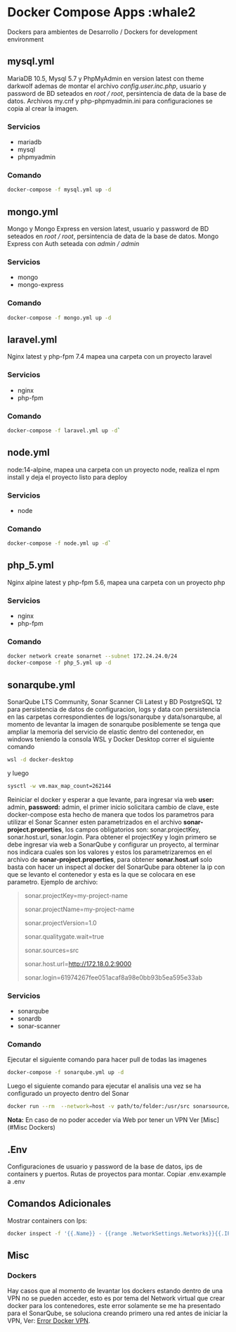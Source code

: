 # Docker Compose Apps :whale2

Dockers para ambientes de Desarrollo / Dockers for development environment

## mysql.yml

MariaDB 10.5, Mysql 5.7 y PhpMyAdmin en version latest con theme darkwolf ademas de montar el archivo *config.user.inc.php*, usuario y password de BD seteados en *root / root*, persintencia de data de la base de datos. Archivos my.cnf y php-phpmyadmin.ini para configuraciones se copia al crear la imagen.

### Servicios

- mariadb
- mysql
- phpmyadmin

### Comando

```bash
docker-compose -f mysql.yml up -d
```

## mongo.yml

Mongo y Mongo Express en version latest, usuario y password de BD seteados en *root / root*, persintencia de data de la base de datos. Mongo Express con Auth seteada con *admin / admin*

### Servicios

- mongo
- mongo-express

### Comando

```bash
docker-compose -f mongo.yml up -d
```

## laravel.yml

Nginx latest y php-fpm 7.4 mapea una carpeta con un proyecto laravel

### Servicios

- nginx
- php-fpm

### Comando

```bash
docker-compose -f laravel.yml up -d`
```

## node.yml

node:14-alpine, mapea una carpeta con un proyecto node, realiza el npm install y deja el proyecto listo para deploy

### Servicios

- node

### Comando

```bash
docker-compose -f node.yml up -d`
```

## php_5.yml

Nginx alpine latest y php-fpm 5.6, mapea una carpeta con un proyecto php

### Servicios

- nginx
- php-fpm

### Comando

```bash
docker network create sonarnet --subnet 172.24.24.0/24
docker-compose -f php_5.yml up -d
```

## sonarqube.yml

SonarQube LTS Community, Sonar Scanner Cli Latest y BD PostgreSQL 12 para persistencia de datos de configuracion, logs y data con persistencia en las carpetas correspondientes de logs/sonarqube y data/sonarqube, al momento de levantar la imagen de sonarqube posiblemente se tenga que ampliar la memoria del servicio de elastic dentro del contenedor, en windows teniendo la consola WSL y Docker Desktop correr el siguiente comando

```bash
wsl -d docker-desktop
```

y luego

```bash
sysctl -w vm.max_map_count=262144
```

Reiniciar el docker y esperar a que levante, para ingresar via web **user:** admin, **password:** admin, el primer inicio solicitara cambio de clave, este docker-compose esta hecho de manera que todos los parametros para utilizar el Sonar Scanner esten parametrizados en el archivo **sonar-project.properties**, los campos obligatorios son: sonar.projectKey, sonar.host.url, sonar.login. Para obtener el projectKey y login primero se debe ingresar via web a SonarQube y configurar un proyecto, al terminar nos indicara cuales son los valores y estos los parametrizaremos en el archivo de **sonar-project.properties**, para obtener **sonar.host.url** solo basta con hacer un inspect al docker del SonarQube para obtener la ip con que se levanto el contenedor y esta es la que se colocara en ese parametro. Ejemplo de archivo:

> sonar.projectKey=my-project-name
>
> sonar.projectName=my-project-name
>
> sonar.projectVersion=1.0
>
> sonar.qualitygate.wait=true
>
> sonar.sources=src
>
> sonar.host.url=<http://172.18.0.2:9000>
>
> sonar.login=61974267fee051acaf8a98e0bb93b5ea595e33ab

</p>

### Servicios

- sonarqube
- sonardb
- sonar-scanner

### Comando

Ejecutar el siguiente comando para hacer pull de todas las imagenes

```bash
docker-compose -f sonarqube.yml up -d
```

Luego el siguiente comando para ejecutar el analisis una vez se ha configurado un proyecto dentro del Sonar

```bash
docker run --rm  --network=host -v path/to/folder:/usr/src sonarsource/sonar-scanner-cli -X
```

**Nota:** En caso de no poder acceder via Web por tener un VPN Ver [Misc](#Misc Dockers) 

## .Env

Configuraciones de usuario y password de la base de datos, ips de containers y puertos. Rutas de proyectos para montar. Copiar .env.example a .env

## Comandos Adicionales

Mostrar containers con Ips:

```bash
docker inspect -f '{{.Name}} - {{range .NetworkSettings.Networks}}{{.IPAddress}}{{end}}' (docker ps -aq)
```

## Misc

### Dockers

Hay casos que al momento de levantar los dockers estando dentro de una VPN no se pueden acceder, esto es por tema del Network virtual que crear docker para los contenedores, este error solamente se me ha presentado para el SonarQube, se soluciona creando primero una red antes de iniciar la VPN, Ver: [Error Docker VPN](https://stackoverflow.com/questions/45692255/how-make-openvpn-work-with-docker/50948930#50948930 "Implementar en el docker-compose").
